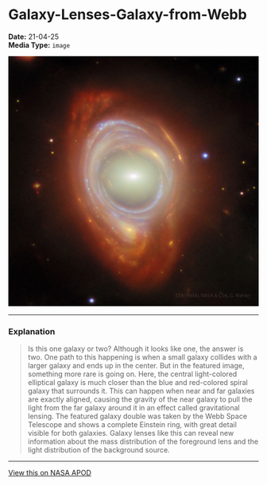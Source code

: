 # Galaxy-Lenses-Galaxy-from-Webb

**Date:** 21-04-25  
**Media Type:** `image`  

![Image](image.jpg)



---

### Explanation

> Is this one galaxy or two? Although it looks like one, the answer is two. One path to this happening is when a small galaxy collides with a larger galaxy and ends up in the center. But in the featured image, something more rare is going on. Here, the central light-colored elliptical galaxy is much closer than the blue and red-colored spiral galaxy that surrounds it. This can happen when near and far galaxies are exactly aligned, causing the gravity of the near galaxy to pull the light from the far galaxy around it in an effect called gravitational lensing. The featured galaxy double was taken by the Webb Space Telescope and shows a complete Einstein ring, with great detail visible for both galaxies.  Galaxy lenses like this can reveal new information about the mass distribution of the foreground lens and the light distribution of the background source.

---

[View this on NASA APOD](https://apod.nasa.gov/apod/astropix.html)
